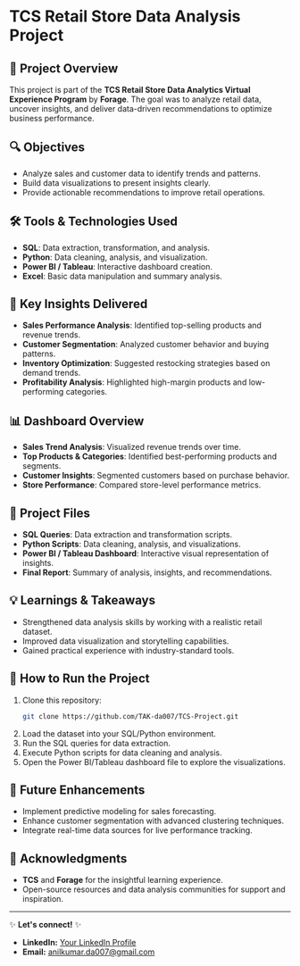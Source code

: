 # TCS Retail Store Data Analysis Project

## 🎯 Project Overview
This project is part of the **TCS Retail Store Data Analytics Virtual Experience Program** by **Forage**. The goal was to analyze retail data, uncover insights, and deliver data-driven recommendations to optimize business performance.

## 🔍 Objectives
- Analyze sales and customer data to identify trends and patterns.
- Build data visualizations to present insights clearly.
- Provide actionable recommendations to improve retail operations.

## 🛠️ Tools & Technologies Used
- **SQL**: Data extraction, transformation, and analysis.
- **Python**: Data cleaning, analysis, and visualization.
- **Power BI / Tableau**: Interactive dashboard creation.
- **Excel**: Basic data manipulation and summary analysis.

## 📌 Key Insights Delivered
- **Sales Performance Analysis**: Identified top-selling products and revenue trends.
- **Customer Segmentation**: Analyzed customer behavior and buying patterns.
- **Inventory Optimization**: Suggested restocking strategies based on demand trends.
- **Profitability Analysis**: Highlighted high-margin products and low-performing categories.

## 📊 Dashboard Overview
- **Sales Trend Analysis**: Visualized revenue trends over time.
- **Top Products & Categories**: Identified best-performing products and segments.
- **Customer Insights**: Segmented customers based on purchase behavior.
- **Store Performance**: Compared store-level performance metrics.

## 📝 Project Files
- **SQL Queries**: Data extraction and transformation scripts.
- **Python Scripts**: Data cleaning, analysis, and visualizations.
- **Power BI / Tableau Dashboard**: Interactive visual representation of insights.
- **Final Report**: Summary of analysis, insights, and recommendations.

## 💡 Learnings & Takeaways
- Strengthened data analysis skills by working with a realistic retail dataset.
- Improved data visualization and storytelling capabilities.
- Gained practical experience with industry-standard tools.

## 📁 How to Run the Project
1. Clone this repository:
   ```bash
   git clone https://github.com/TAK-da007/TCS-Project.git
   ```
2. Load the dataset into your SQL/Python environment.
3. Run the SQL queries for data extraction.
4. Execute Python scripts for data cleaning and analysis.
5. Open the Power BI/Tableau dashboard file to explore the visualizations.

## 🚀 Future Enhancements
- Implement predictive modeling for sales forecasting.
- Enhance customer segmentation with advanced clustering techniques.
- Integrate real-time data sources for live performance tracking.

## 🙌 Acknowledgments
- **TCS** and **Forage** for the insightful learning experience.
- Open-source resources and data analysis communities for support and inspiration.

---
✨ **Let's connect!** ✨
- **LinkedIn:** [Your LinkedIn Profile](https://www.linkedin.com/in/thulasianilkumar001)
- **Email:** anilkumar.da007@gmail.com

